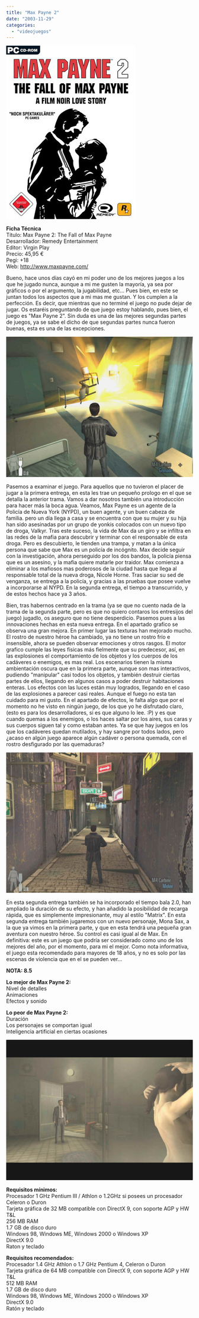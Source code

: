 ```yaml
---
title: "Max Payne 2"
date: "2003-11-29"
categories: 
  - "videojuegos"
---
```


![](images/maxpayne2sh8.jpg) 

**Ficha Técnica**  
Título: Max Payne 2: The Fall of Max Payne  
Desarrollador: Remedy Entertainment  
Editor: Virgin Play  
Precio: 45,95 €  
Pegi: +18  
Web: http://www.maxpayne.com/

Bueno, hace unos días cayó en mi poder uno de los mejores juegos a los que he jugado nunca, aunque a mi me gusten la mayoría, ya sea por gráficos o por el argumento, la jugabilidad, etc... Pues bien, en este se juntan todos los aspectos que a mi mas me gustan. Y los cumplen a la perfección. Es decir, que mientras que no terminé el juego no pude dejar de jugar. Os estaréis preguntando de que juego estoy hablando, pues bien, el juego es "Max Payne 2". Sin duda es una de las mejores segundas partes de juegos, ya se sabe el dicho de que segundas partes nunca fueron buenas, esta es una de las excepciones.

![](images/max-payne-2-1.jpg)

Pasemos a examinar el juego. Para aquellos que no tuvieron el placer de jugar a la primera entrega, en esta les trae un pequeño prologo en el que se detalla la anterior trama. Vamos a dar nosotros también una introducción para hacer más la boca agua. Veamos, Max Payne es un agente de la Policía de Nueva York (NYPD), un buen agente, y un buen cabeza de familia. pero un día llega a casa y se encuentra con que su mujer y su hija han sido asesinadas por un grupo de yonkis colocados con un nuevo tipo de droga, Valkyr. Tras este suceso, la vida de Max da un giro y se infiltra en las redes de la mafia para descubrir y terminar con el responsable de esta droga. Pero es descubierto, le tienden una trampa, y matan a la única persona que sabe que Max es un policía de incógnito. Max decide seguir con la investigación, ahora perseguido por los dos bandos, la policía piensa que es un asesino, y la mafia quiere matarle por traidor. Max comienza a eliminar a los mafiosos mas poderosos de la ciudad hasta que llega al responsable total de la nueva droga, Nicole Horne. Tras saciar su sed de venganza, se entrega a la policía, y gracias a las pruebas que posee vuelve a incorporarse al NYPD. En la segunda entrega, el tiempo a transcurrido, y de estos hechos hace ya 3 años.

Bien, tras habernos centrado en la trama (ya se que no cuento nada de la trama de la segunda parte, pero es que no quiero contaros los entresijos del juego) jugadlo, os aseguro que no tiene desperdicio. Pasemos pues a las innovaciones hechas en esta nueva entrega. En el apartado grafico se observa una gran mejora. En primer lugar las texturas han mejorado mucho. El rostro de nuestro héroe ha cambiado, ya no tiene un rostro frío e insensible, ahora se pueden observar emociones y otros rasgos. El motor grafico cumple las leyes físicas más fielmente que su predecesor, así, en las explosiones el comportamiento de los objetos y los cuerpos de los cadáveres o enemigos, es mas real. Los escenarios tienen la misma ambientación oscura que en la primera parte, aunque son mas interactivos, pudiendo "manipular" casi todos los objetos, y también destruir ciertas partes de ellos, llegando en algunos casos a poder destruir habitaciones enteras. Los efectos con las luces están muy logrados, llegando en el caso de las explosiones a parecer casi reales. Aunque el fuego no esta tan cuidado para mi gusto. En el apartado de efectos, le falta algo que por el momento no he visto en ningún juego, de los que yo he disfrutado claro, (esto es para los desarrolladores, si es que alguno lo lee. :P) y es que cuando quemas a los enemigos, o los haces saltar por los aires, sus caras y sus cuerpos siguen tal y como estaban antes. Ya se que hay juegos en los que los cadáveres quedan mutilados, y hay sangre por todos lados, pero ¿acaso en algún juego aparece algún cadáver o persona quemada, con el rostro desfigurado por las quemaduras?

![](images/max-payne-2-2.jpg)

En esta segunda entrega también se ha incorporado el tiempo bala 2.0, han ampliado la duración de su efecto, y han añadido la posibilidad de recarga rápida, que es simplemente impresionante, muy al estilo "Matrix". En esta segunda entrega también jugaremos con un nuevo personaje, Mona Sax, a la que ya vimos en la primera parte, y que en esta tendrá una pequeña gran aventura con nuestro héroe. Su control es casi igual al de Max. En definitiva: este es un juego que podría ser considerado como uno de los mejores del año, por el momento, para mi el mejor. Como nota informativa, el juego esta recomendado para mayores de 18 años, y no es solo por las escenas de violencia que en el se pueden ver...

**NOTA: 8.5**

**Lo mejor de Max Payne 2:**  
Nivel de detalles  
Animaciones  
Efectos y sonido

**Lo peor de Max Payne 2:**  
Duración  
Los personajes se comportan igual  
Inteligencia artificial en ciertas ocasiones

![](images/max-payne-2-3.jpg)

**Requisitos mínimos:**   
Procesador 1 GHz Pentium III / Athlon o 1.2GHz si posees un procesador Celeron o Duron   
Tarjeta gráfica de 32 MB compatible con DirectX 9, con soporte AGP y HW T&L   
256 MB RAM   
1.7 GB de disco duro   
Windows 98, Windows ME, Windows 2000 o Windows XP   
DirectX 9.0   
Raton y teclado   

**Requisitos recomendados:**  
Procesador 1.4 GHz Athlon o 1.7 GHz Pentium 4, Celeron o Duron  
Tarjeta gráfica de 64 MB compatible con DirectX 9, con soporte AGP y HW T&L  
512 MB RAM  
1.7 GB de disco duro  
Windows 98, Windows ME, Windows 2000 o Windows XP  
DirectX 9.0  
Ratón y teclado